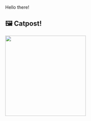 Hello there!



## 🖼️ Catpost!

<sub>
    <img src="https://cdn2.thecatapi.com/images/4CfTMay8h.jpg" height="256">
</sub>

